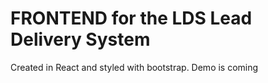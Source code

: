 # FRONTEND for the LDS Lead Delivery System
Created in React and styled with bootstrap.  Demo is coming
